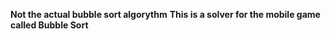 **Not the actual bubble sort algorythm**
**This is a solver for the mobile game called Bubble Sort**
